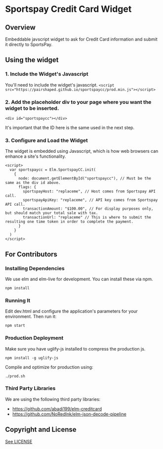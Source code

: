 # Sportspay Credit Card Widget


## Overview

Embeddable javscript widget to ask for Credit Card information and submit it directly to SportsPay.

## Using the widget

### 1. Include the Widget's Javascript

You'll need to include the widget's javascript.
```<script src="https://pairshaped.github.io/sportspaycc/prod.min.js"></script>```

### 2. Add the placeholder div to your page where you want the widget to be inserted.

```<div id="sportspaycc"></div>```

It's important that the ID here is the same used in the next step.

### 3. Configure and Load the Widget

The widget is embedded using Javascript, which is how web browsers can enhance a site's functionality.

```
<script>
  var sportspaycc = Elm.SportspayCC.init(
    {
      node: document.getElementById("sportspaycc"), // Must be the same as the div id above.
      flags: {
        sportspayHost: "replaceme", // Host comes from Sportspay API call.
        sportspayApiKey: "replaceme", // API key comes from Sportspay API call.
        transactionAmount: "$100.00", // For display purposes only, but should match your total sale with tax.
        transactionUrl: "replaceme" // This is where to submit the resulting one time token in order to complete the payment.
      }
    }
  )
</script>
```


## For Contributors

### Installing Dependencies

We use elm and elm-live for development. You can install these via npm.

```
npm install
```

### Running It

Edit dev.html and configure the application's parameters for your environment. Then run it:

```
npm start
```

### Production Deployment

Make sure you have uglify-js installed to compress the production js.
```
npm install -g uglify-js
```

Compile and optimize for production using:

```
./prod.sh
```

### Third Party Libraries

We are using the following third party libraries:

- https://github.com/abadi199/elm-creditcard
- https://github.com/NoRedInk/elm-json-decode-pipeline


## Copyright and License

[See LICENSE](LICENSE)
